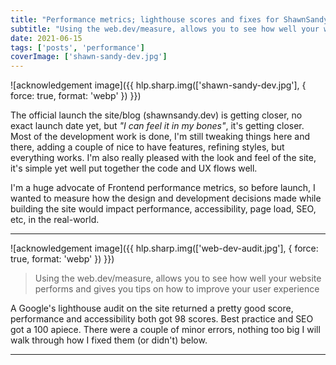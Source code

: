 ```yaml
---
title: "Performance metrics; lighthouse scores and fixes for ShawnSandy.dev"
subtitle: "Using the web.dev/measure, allows you to see how well your website performs and gives you tips on how to improve your user experience"
date: 2021-06-15
tags: ['posts', 'performance']
coverImage: ['shawn-sandy-dev.jpg']
---
```


![acknowledgement image]({{ hlp.sharp.img(['shawn-sandy-dev.jpg'], { force: true, format: 'webp' }) }})

The official launch the site/blog (shawnsandy.dev) is getting closer, no exact launch date yet, but *"I can feel it in my bones"*, it's getting closer. Most of the development work is done, I'm still tweaking things here and there, adding a couple of nice to have features, refining styles, but everything works. I'm also really pleased with the look and feel of the site, it's simple yet well put together the code and UX flows well.

I'm a huge advocate of Frontend performance metrics, so before launch, I wanted to measure how the design and development decisions made while building the site would impact performance, accessibility, page load, SEO, etc, in the real-world.

----------

![acknowledgement image]({{ hlp.sharp.img(['web-dev-audit.jpg'], { force: true, format: 'webp' }) }})

> Using the web.dev/measure, allows you to see how well your website performs and gives you tips on how to improve your user experience

A Google's lighthouse audit on the site returned a pretty good score, performance and accessibility both got 98 scores. Best practice and SEO got a 100 apiece. There were a couple of minor errors, nothing too big I will walk through how I fixed them (or didn't) below.

----------
